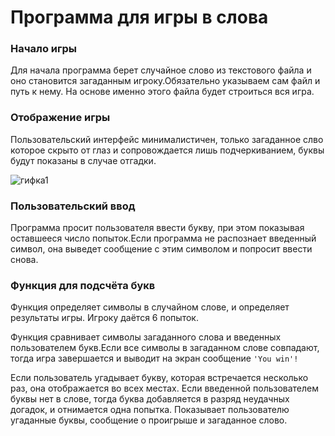 # Программа для игры в слова

### Начало игры
Для начала программа берет случайное слово из текстового файла и оно становится загаданным игроку.Обязательно указываем сам файл и путь к нему.
На основе именно этого файла будет строиться вся игра.


### Отображение игры
Пользовательский интерфейс минималистичен, только загаданное слво которое скрыто от глаз и сопровождается лишь подчеркиванием, буквы будут показаны в случае отгадки.


![гифка1](https://github.com/user-attachments/assets/cb2dff54-e2ce-4b9d-81a6-dadf0b7c672c)

### Пользовательский ввод
Программа просит пользователя ввести букву, при этом показывая оставшееся число попыток.Если программа не распознает введенный символ, 
она выведет сообщение с этим символом и попросит ввести снова.


### Функция для подсчёта букв
Функция определяет символы в случайном слове, и определяет результаты игры.
Игроку даётся 6 попыток.

Функция сравнивает символы загаданного слова и введенных пользователем букв.Если все символы в загаданном слове совпадают,
тогда игра завершается и выводит на экран сообщение `'You win'!`

Если пользователь угадывает букву, которая встречается несколько раз, она отображается во всех местах.
Если введенной пользователем буквы нет в слове, тогда буква добавляется в разряд неудачных догадок, и отнимается одна попытка.
Показывает пользователю угаданные буквы, сообщение о проигрыше и загаданное слово.


